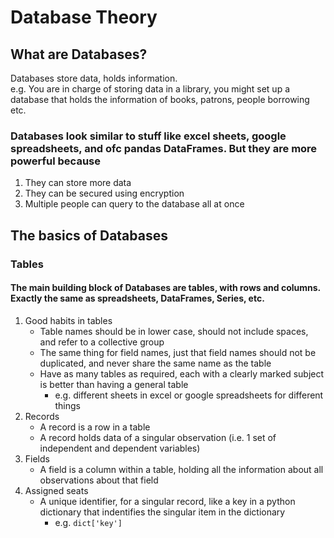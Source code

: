 # Database Theory

## What are Databases?

Databases store data, holds information. <br>
    e.g. You are in charge of storing data in a library, you might set up a database that holds the information of books, patrons,
    people borrowing etc.

### Databases look similar to stuff like excel sheets, google spreadsheets, and ofc pandas DataFrames. But they are more powerful because

1. They can store more data
2. They can be secured using encryption
3. Multiple people can query to the database all at once

## The basics of Databases

### Tables
#### The main building block of Databases are tables, with rows and columns. Exactly the same as spreadsheets, DataFrames, Series, etc.

1. Good habits in tables
    - Table names should be in lower case, should not include spaces, and refer to a collective group
    - The same thing for field names, just that field names should not be duplicated, and never share the same name as the table
    - Have as many tables as required, each with a clearly marked subject is better than having a general table
        - e.g. different sheets in excel or google spreadsheets for different things
2. Records
    - A record is a row in a table
    - A record holds data of a singular observation (i.e. 1 set of independent and dependent variables)
3. Fields
    - A field is a column within a table, holding all the information about all observations about that field
4. Assigned seats
    - A unique identifier, for a singular record, like a key in a python dictionary that indentifies the singular item in the dictionary
        - e.g. `dict['key']`



